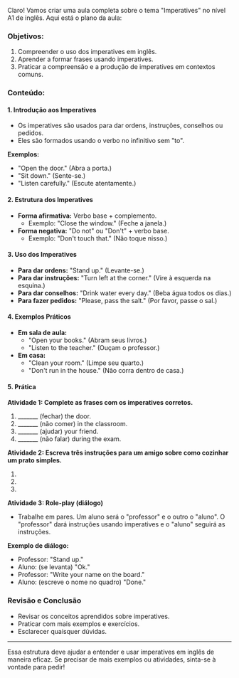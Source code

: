 

Claro! Vamos criar uma aula completa sobre o tema "Imperatives" no nível A1 de inglês. Aqui está o plano da aula:

### Objetivos:

1. Compreender o uso dos imperatives em inglês.
2. Aprender a formar frases usando imperatives.
3. Praticar a compreensão e a produção de imperatives em contextos comuns.

### Conteúdo:

#### 1. Introdução aos Imperatives

- Os imperatives são usados para dar ordens, instruções, conselhos ou pedidos.
- Eles são formados usando o verbo no infinitivo sem "to".

**Exemplos:**

- "Open the door." (Abra a porta.)
- "Sit down." (Sente-se.)
- "Listen carefully." (Escute atentamente.)

#### 2. Estrutura dos Imperatives

- **Forma afirmativa:** Verbo base + complemento.
  - Exemplo: "Close the window." (Feche a janela.)
- **Forma negativa:** "Do not" ou "Don't" + verbo base.
  - Exemplo: "Don't touch that." (Não toque nisso.)

#### 3. Uso dos Imperatives

- **Para dar ordens:** "Stand up." (Levante-se.)
- **Para dar instruções:** "Turn left at the corner." (Vire à esquerda na esquina.)
- **Para dar conselhos:** "Drink water every day." (Beba água todos os dias.)
- **Para fazer pedidos:** "Please, pass the salt." (Por favor, passe o sal.)

#### 4. Exemplos Práticos

- **Em sala de aula:**
  - "Open your books." (Abram seus livros.)
  - "Listen to the teacher." (Ouçam o professor.)
- **Em casa:**
  - "Clean your room." (Limpe seu quarto.)
  - "Don't run in the house." (Não corra dentro de casa.)

#### 5. Prática

**Atividade 1: Complete as frases com os imperatives corretos.**

1. _______ (fechar) the door.
2. _______ (não comer) in the classroom.
3. _______ (ajudar) your friend.
4. _______ (não falar) during the exam.

**Atividade 2: Escreva três instruções para um amigo sobre como cozinhar um prato simples.**

1. 
2. 
3. 

**Atividade 3: Role-play (diálogo)**

- Trabalhe em pares. Um aluno será o "professor" e o outro o "aluno". O "professor" dará instruções usando imperatives e o "aluno" seguirá as instruções.

**Exemplo de diálogo:**

- Professor: "Stand up."
- Aluno: (se levanta) "Ok."
- Professor: "Write your name on the board."
- Aluno: (escreve o nome no quadro) "Done."

### Revisão e Conclusão

- Revisar os conceitos aprendidos sobre imperatives.
- Praticar com mais exemplos e exercícios.
- Esclarecer quaisquer dúvidas.

---

Essa estrutura deve ajudar a entender e usar imperatives em inglês de maneira eficaz. Se precisar de mais exemplos ou atividades, sinta-se à vontade para pedir!